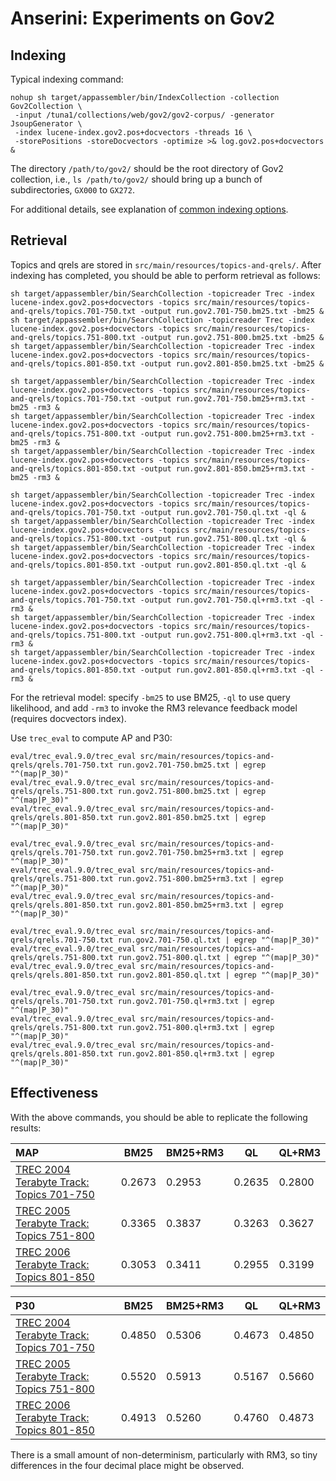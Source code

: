 # Anserini: Experiments on Gov2

## Indexing

Typical indexing command:

```
nohup sh target/appassembler/bin/IndexCollection -collection Gov2Collection \
 -input /tuna1/collections/web/gov2/gov2-corpus/ -generator JsoupGenerator \
 -index lucene-index.gov2.pos+docvectors -threads 16 \
 -storePositions -storeDocvectors -optimize >& log.gov2.pos+docvectors &
```

The directory `/path/to/gov2/` should be the root directory of Gov2 collection, i.e., `ls /path/to/gov2/` should bring up a bunch of subdirectories, `GX000` to `GX272`.

For additional details, see explanation of [common indexing options](common-indexing-options.md).

## Retrieval

Topics and qrels are stored in `src/main/resources/topics-and-qrels/`.
After indexing has completed, you should be able to perform retrieval as follows:

```
sh target/appassembler/bin/SearchCollection -topicreader Trec -index lucene-index.gov2.pos+docvectors -topics src/main/resources/topics-and-qrels/topics.701-750.txt -output run.gov2.701-750.bm25.txt -bm25 &
sh target/appassembler/bin/SearchCollection -topicreader Trec -index lucene-index.gov2.pos+docvectors -topics src/main/resources/topics-and-qrels/topics.751-800.txt -output run.gov2.751-800.bm25.txt -bm25 &
sh target/appassembler/bin/SearchCollection -topicreader Trec -index lucene-index.gov2.pos+docvectors -topics src/main/resources/topics-and-qrels/topics.801-850.txt -output run.gov2.801-850.bm25.txt -bm25 &

sh target/appassembler/bin/SearchCollection -topicreader Trec -index lucene-index.gov2.pos+docvectors -topics src/main/resources/topics-and-qrels/topics.701-750.txt -output run.gov2.701-750.bm25+rm3.txt -bm25 -rm3 &
sh target/appassembler/bin/SearchCollection -topicreader Trec -index lucene-index.gov2.pos+docvectors -topics src/main/resources/topics-and-qrels/topics.751-800.txt -output run.gov2.751-800.bm25+rm3.txt -bm25 -rm3 &
sh target/appassembler/bin/SearchCollection -topicreader Trec -index lucene-index.gov2.pos+docvectors -topics src/main/resources/topics-and-qrels/topics.801-850.txt -output run.gov2.801-850.bm25+rm3.txt -bm25 -rm3 &

sh target/appassembler/bin/SearchCollection -topicreader Trec -index lucene-index.gov2.pos+docvectors -topics src/main/resources/topics-and-qrels/topics.701-750.txt -output run.gov2.701-750.ql.txt -ql &
sh target/appassembler/bin/SearchCollection -topicreader Trec -index lucene-index.gov2.pos+docvectors -topics src/main/resources/topics-and-qrels/topics.751-800.txt -output run.gov2.751-800.ql.txt -ql &
sh target/appassembler/bin/SearchCollection -topicreader Trec -index lucene-index.gov2.pos+docvectors -topics src/main/resources/topics-and-qrels/topics.801-850.txt -output run.gov2.801-850.ql.txt -ql &

sh target/appassembler/bin/SearchCollection -topicreader Trec -index lucene-index.gov2.pos+docvectors -topics src/main/resources/topics-and-qrels/topics.701-750.txt -output run.gov2.701-750.ql+rm3.txt -ql -rm3 &
sh target/appassembler/bin/SearchCollection -topicreader Trec -index lucene-index.gov2.pos+docvectors -topics src/main/resources/topics-and-qrels/topics.751-800.txt -output run.gov2.751-800.ql+rm3.txt -ql -rm3 &
sh target/appassembler/bin/SearchCollection -topicreader Trec -index lucene-index.gov2.pos+docvectors -topics src/main/resources/topics-and-qrels/topics.801-850.txt -output run.gov2.801-850.ql+rm3.txt -ql -rm3 &
```

For the retrieval model: specify `-bm25` to use BM25, `-ql` to use query likelihood, and add `-rm3` to invoke the RM3 
relevance feedback model (requires docvectors index).

Use `trec_eval` to compute AP and P30:

```
eval/trec_eval.9.0/trec_eval src/main/resources/topics-and-qrels/qrels.701-750.txt run.gov2.701-750.bm25.txt | egrep "^(map|P_30)"
eval/trec_eval.9.0/trec_eval src/main/resources/topics-and-qrels/qrels.751-800.txt run.gov2.751-800.bm25.txt | egrep "^(map|P_30)"
eval/trec_eval.9.0/trec_eval src/main/resources/topics-and-qrels/qrels.801-850.txt run.gov2.801-850.bm25.txt | egrep "^(map|P_30)"

eval/trec_eval.9.0/trec_eval src/main/resources/topics-and-qrels/qrels.701-750.txt run.gov2.701-750.bm25+rm3.txt | egrep "^(map|P_30)"
eval/trec_eval.9.0/trec_eval src/main/resources/topics-and-qrels/qrels.751-800.txt run.gov2.751-800.bm25+rm3.txt | egrep "^(map|P_30)"
eval/trec_eval.9.0/trec_eval src/main/resources/topics-and-qrels/qrels.801-850.txt run.gov2.801-850.bm25+rm3.txt | egrep "^(map|P_30)"

eval/trec_eval.9.0/trec_eval src/main/resources/topics-and-qrels/qrels.701-750.txt run.gov2.701-750.ql.txt | egrep "^(map|P_30)"
eval/trec_eval.9.0/trec_eval src/main/resources/topics-and-qrels/qrels.751-800.txt run.gov2.751-800.ql.txt | egrep "^(map|P_30)"
eval/trec_eval.9.0/trec_eval src/main/resources/topics-and-qrels/qrels.801-850.txt run.gov2.801-850.ql.txt | egrep "^(map|P_30)"

eval/trec_eval.9.0/trec_eval src/main/resources/topics-and-qrels/qrels.701-750.txt run.gov2.701-750.ql+rm3.txt | egrep "^(map|P_30)"
eval/trec_eval.9.0/trec_eval src/main/resources/topics-and-qrels/qrels.751-800.txt run.gov2.751-800.ql+rm3.txt | egrep "^(map|P_30)"
eval/trec_eval.9.0/trec_eval src/main/resources/topics-and-qrels/qrels.801-850.txt run.gov2.801-850.ql+rm3.txt | egrep "^(map|P_30)"
```

## Effectiveness

With the above commands, you should be able to replicate the following results:

MAP                                                                                     | BM25   |BM25+RM3| QL     | QL+RM3
:---------------------------------------------------------------------------------------|--------|--------|--------|--------
[TREC 2004 Terabyte Track: Topics 701-750](http://trec.nist.gov/data/terabyte04.html)   | 0.2673 | 0.2953 | 0.2635 | 0.2800
[TREC 2005 Terabyte Track: Topics 751-800](http://trec.nist.gov/data/terabyte05.html)   | 0.3365 | 0.3837 | 0.3263 | 0.3627
[TREC 2006 Terabyte Track: Topics 801-850](http://trec.nist.gov/data/terabyte06.html)   | 0.3053 | 0.3411 | 0.2955 | 0.3199


P30                                                                                     | BM25   |BM25+RM3|  QL    | QL+RM3
:---------------------------------------------------------------------------------------|--------|--------|--------|--------
[TREC 2004 Terabyte Track: Topics 701-750](http://trec.nist.gov/data/terabyte04.html)   | 0.4850 | 0.5306 | 0.4673 | 0.4850
[TREC 2005 Terabyte Track: Topics 751-800](http://trec.nist.gov/data/terabyte05.html)   | 0.5520 | 0.5913 | 0.5167 | 0.5660
[TREC 2006 Terabyte Track: Topics 801-850](http://trec.nist.gov/data/terabyte06.html)   | 0.4913 | 0.5260 | 0.4760 | 0.4873

There is a small amount of non-determinism, particularly with RM3, so tiny differences in the four decimal place might be observed.
